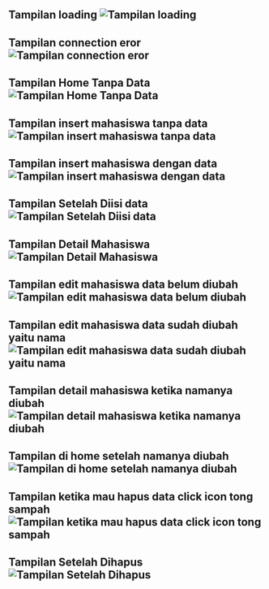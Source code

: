 ## Tampilan loading ![Tampilan loading](https://github.com/user-attachments/assets/f38030c5-3124-49e0-9f47-dadc79362ab8)
## Tampilan connection eror ![Tampilan connection eror](https://github.com/user-attachments/assets/b5dbddce-d1ee-4a95-b412-abf3ab092b67)
## Tampilan Home Tanpa Data ![Tampilan Home Tanpa Data](https://github.com/user-attachments/assets/bfad8c89-6e43-47a8-9ef2-5e05e622d636)
## Tampilan insert mahasiswa tanpa data ![Tampilan insert mahasiswa tanpa data](https://github.com/user-attachments/assets/5ba30d82-6e61-4dd8-a261-f4d9da05d870)
## Tampilan insert mahasiswa dengan data ![Tampilan insert mahasiswa dengan data](https://github.com/user-attachments/assets/c8136aad-71d5-4123-8d0c-2700425d5853)
## Tampilan Setelah Diisi data ![Tampilan Setelah Diisi data](https://github.com/user-attachments/assets/a7e8a7aa-ba63-4f2d-bcc7-ad8e8bacc4ee)
## Tampilan Detail Mahasiswa ![Tampilan Detail Mahasiswa](https://github.com/user-attachments/assets/876f6748-3466-45e6-a3b5-fc95dda1861c)
## Tampilan edit mahasiswa data belum diubah ![Tampilan edit mahasiswa data belum diubah](https://github.com/user-attachments/assets/3b322bde-d3f6-4674-8c3f-d368529d73b0)
## Tampilan edit mahasiswa data sudah diubah yaitu nama ![Tampilan edit mahasiswa data sudah diubah yaitu nama](https://github.com/user-attachments/assets/c4577526-ef9f-41c9-aead-58b734dd7bf9)
## Tampilan detail mahasiswa ketika namanya diubah ![Tampilan detail mahasiswa ketika namanya diubah](https://github.com/user-attachments/assets/71b16e6d-216d-4a36-88cd-5deb7d6334c2)
## Tampilan di home setelah namanya diubah ![Tampilan di home setelah namanya diubah](https://github.com/user-attachments/assets/b6de398c-6eae-4e01-aa2d-22e0ab8d24b6)
## Tampilan ketika mau hapus data click icon tong sampah ![Tampilan ketika mau hapus data click icon tong sampah](https://github.com/user-attachments/assets/e7f780b2-8265-4277-864e-4fe488fed990)
## Tampilan Setelah Dihapus ![Tampilan Setelah Dihapus](https://github.com/user-attachments/assets/4cbd3c89-b77c-4fee-ae5e-3d2a9ade9ae6)
